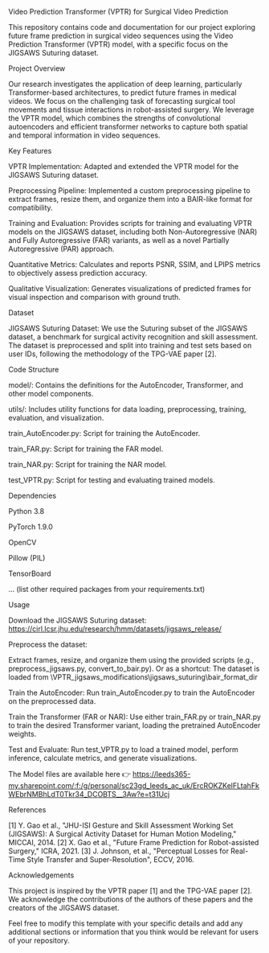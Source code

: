 
Video Prediction Transformer (VPTR) for Surgical Video Prediction

This repository contains code and documentation for our project exploring future frame prediction in surgical video sequences using the Video Prediction Transformer (VPTR) model, with a specific focus on the JIGSAWS Suturing dataset.

Project Overview

Our research investigates the application of deep learning, particularly Transformer-based architectures, to predict future frames in medical videos. We focus on the challenging task of forecasting surgical tool movements and tissue interactions in robot-assisted surgery. We leverage the VPTR model, which combines the strengths of convolutional autoencoders and efficient transformer networks to capture both spatial and temporal information in video sequences.

Key Features

VPTR Implementation: Adapted and extended the VPTR model for the JIGSAWS Suturing dataset.

Preprocessing Pipeline: Implemented a custom preprocessing pipeline to extract frames, resize them, and organize them into a BAIR-like format for compatibility.

Training and Evaluation: Provides scripts for training and evaluating VPTR models on the JIGSAWS dataset, including both Non-Autoregressive (NAR) and Fully Autoregressive (FAR) variants, as well as a novel Partially Autoregressive (PAR) approach.

Quantitative Metrics: Calculates and reports PSNR, SSIM, and LPIPS metrics to objectively assess prediction accuracy.

Qualitative Visualization: Generates visualizations of predicted frames for visual inspection and comparison with ground truth.

Dataset

JIGSAWS Suturing Dataset: We use the Suturing subset of the JIGSAWS dataset, a benchmark for surgical activity recognition and skill assessment. The dataset is preprocessed and split into training and test sets based on user IDs, following the methodology of the TPG-VAE paper [2].

Code Structure

model/: Contains the definitions for the AutoEncoder, Transformer, and other model components.

utils/: Includes utility functions for data loading, preprocessing, training, evaluation, and visualization.

train_AutoEncoder.py: Script for training the AutoEncoder.

train_FAR.py: Script for training the FAR model.

train_NAR.py: Script for training the NAR model.

test_VPTR.py: Script for testing and evaluating trained models.

Dependencies

Python 3.8

PyTorch 1.9.0

OpenCV

Pillow (PIL)

TensorBoard

... (list other required packages from your requirements.txt)

Usage

Download the JIGSAWS Suturing dataset: https://cirl.lcsr.jhu.edu/research/hmm/datasets/jigsaws_release/

Preprocess the dataset:

Extract frames, resize, and organize them using the provided scripts (e.g., preprocess_jigsaws.py, convert_to_bair.py).
Or as a shortcut: The dataset is loaded from \VPTR_jigsaws_modifications\jigsaws_suturing\bair_format_dir

Train the AutoEncoder: Run train_AutoEncoder.py to train the AutoEncoder on the preprocessed data.

Train the Transformer (FAR or NAR): Use either train_FAR.py or train_NAR.py to train the desired Transformer variant, loading the pretrained AutoEncoder weights.

Test and Evaluate: Run test_VPTR.py to load a trained model, perform inference, calculate metrics, and generate visualizations.

The Model files are available here 👉 https://leeds365-my.sharepoint.com/:f:/g/personal/sc23gd_leeds_ac_uk/ErcROKZKelFLtahFkWEbrNMBhLdT0Tkr34_DCOBTS__3Aw?e=t31Ucj

References

[1] Y. Gao et al., "JHU-ISI Gesture and Skill Assessment Working Set (JIGSAWS): A Surgical Activity Dataset for Human Motion Modeling," MICCAI, 2014.
[2] X. Gao et al., "Future Frame Prediction for Robot-assisted Surgery," ICRA, 2021.
[3] J. Johnson, et al., "Perceptual Losses for Real-Time Style Transfer and Super-Resolution", ECCV, 2016.

Acknowledgements

This project is inspired by the VPTR paper [1] and the TPG-VAE paper [2]. We acknowledge the contributions of the authors of these papers and the creators of the JIGSAWS dataset.

Feel free to modify this template with your specific details and add any additional sections or information that you think would be relevant for users of your repository.

